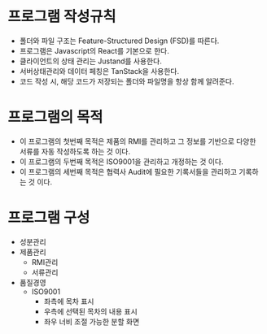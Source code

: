 # 프로그램 작성규칙
  - 폴더와 파일 구조는 Feature-Structured Design (FSD)를 따른다.
  - 프로그램은 Javascript의 React를 기본으로 한다.
  - 클라이언트의 상태 관리는 Justand를 사용한다.
  - 서버상태관리와 데이터 페칭은 TanStack을 사용한다.
  - 코드 작성 시, 해당 코드가 저장되는 폴더와 파일명을 항상 함께 알려준다.

# 프로그램의 목적
- 이 프로그램의 첫번째 목적은 제품의 RMI를 관리하고 그 정보를 기반으로 다양한 서류를 자동 작성하도록 하는 것 이다.
- 이 프로그램의 두번째 목적은 ISO9001을 관리하고 개정하는 것 이다.
- 이 프로그램의 세번째 목적은 협력사 Audit에 필요한 기록서들을 관리하고 기록하는 것 이다.

# 프로그램 구성
- 성분관리
- 제품관리
  - RMI관리
  - 서류관리
- 품질경영
  - ISO9001
    - 좌측에 목차 표시
    - 우측에 선택된 목차의 내용 표시
    - 좌우 너비 조절 가능한 분할 화면
